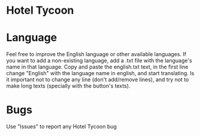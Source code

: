 # Hotel Tycoon

# Language
Feel free to improve the English language or other available languages. If you want to add a non-existing language, add a .txt file with the language's name in that language. Copy and paste the english.txt text, in the first line change "English" with the language name in english, and start translating. Is it important not to change any line (don't add/remove lines), and try not to make long texts (specially with the button's texts).

# Bugs
Use "Issues" to report any Hotel Tycoon bug
